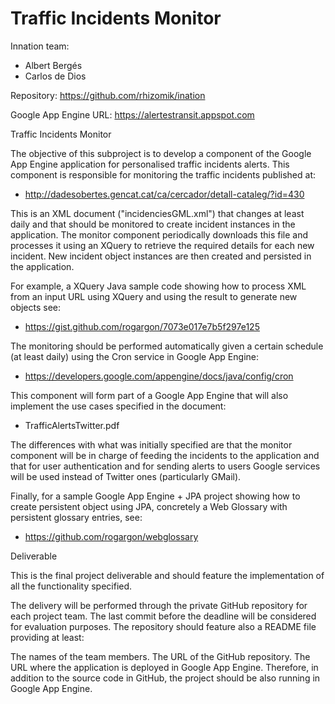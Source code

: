 Traffic Incidents Monitor
=======

Innation team: 
* Albert Bergés
* Carlos de Dios

Repository:
https://github.com/rhizomik/ination

Google App Engine URL:
https://alertestransit.appspot.com

Traffic Incidents Monitor

The objective of this subproject is to develop a component of the Google App Engine application for personalised traffic incidents alerts. This component is responsible for monitoring the traffic incidents published at:

- http://dadesobertes.gencat.cat/ca/cercador/detall-cataleg/?id=430

This is an XML document ("incidenciesGML.xml") that changes at least daily and that should be monitored to create incident instances in the application. The monitor component periodically downloads this file and processes it using an XQuery to retrieve the required details for each new incident. New incident object instances are then created and persisted in the application.

For example, a XQuery Java sample code showing how to process XML from an input URL using XQuery and using the result to generate new objects see:

- https://gist.github.com/rogargon/7073e017e7b5f297e125

The monitoring should be performed automatically given a certain schedule (at least daily) using the Cron service in Google App Engine:

- https://developers.google.com/appengine/docs/java/config/cron

This component will form part of a Google App Engine that will also implement the use cases specified in the document:

- TrafficAlertsTwitter.pdf

The differences with what was initially specified are that the monitor component will be in charge of feeding the incidents to the application and that for user authentication and for sending alerts to users Google services will be used instead of Twitter ones (particularly GMail).

Finally, for a sample Google App Engine + JPA project showing how to create persistent object using JPA, concretely a Web Glossary with persistent glossary entries, see:

- https://github.com/rogargon/webglossary

Deliverable

This is the final project deliverable and should feature the implementation of all the functionality specified.

The delivery will be performed through the private GitHub repository for each project team. The last commit before the deadline will be considered for evaluation purposes. The repository should feature also a README file providing at least:

The names of the team members.
The URL of the GitHub repository.
The URL where the application is deployed in Google App Engine.
Therefore, in addition to the source code in GitHub, the project should be also running in Google App Engine.
